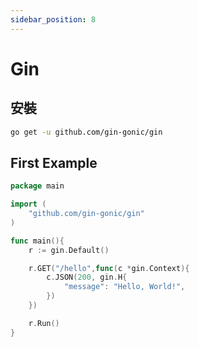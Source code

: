 ```yaml
---
sidebar_position: 8
---
```


# Gin
## 安裝
```bash
go get -u github.com/gin-gonic/gin
```

## First Example
```go
package main

import (
    "github.com/gin-gonic/gin"
)

func main(){
    r := gin.Default()

    r.GET("/hello",func(c *gin.Context){
        c.JSON(200, gin.H{
            "message": "Hello, World!",
        })
    })

    r.Run()
}
```
